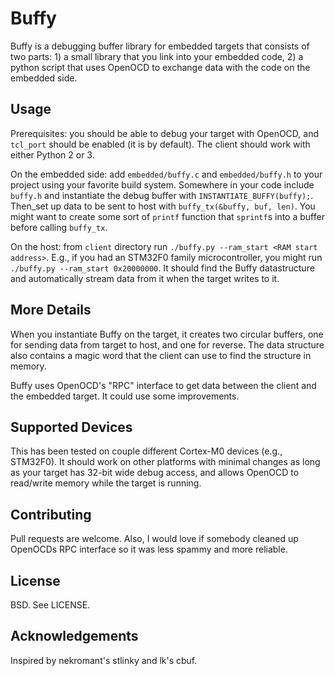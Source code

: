# Buffy

Buffy is a debugging buffer library for embedded targets that consists of two
parts: 1) a small library that you link into your embedded code, 2) a python
script that uses OpenOCD to exchange data with the code on the embedded side.

## Usage

Prerequisites: you should be able to debug your target with OpenOCD, and
`tcl_port` should be enabled (it is by default). The client should work
with either Python 2 or 3.

On the embedded side: add `embedded/buffy.c` and `embedded/buffy.h` to your
project using your favorite build system. Somewhere in your code include
`buffy.h` and instantiate the debug buffer with `INSTANTIATE_BUFFY(buffy);`.
Then_set up data to be sent to host with `buffy_tx(&buffy, buf, len)`. You
might want to create some sort of `printf` function that `sprintf`s into
a buffer before calling `buffy_tx`.

On the host: from `client` directory run `./buffy.py --ram_start <RAM start
address>`. E.g., if you had an STM32F0 family microcontroller, you might
run `./buffy.py --ram_start 0x20000000`. It should find the Buffy datastructure
and automatically stream data from it when the target writes to it.

## More Details

When you instantiate Buffy on the target, it creates two circular buffers, one
for sending data from target to host, and one for reverse. The data structure
also contains a magic word that the client can use to find the structure in
memory.

Buffy uses OpenOCD's "RPC" interface to get data between the client and the
embedded target. It could use some improvements.

## Supported Devices

This has been tested on couple different Cortex-M0 devices (e.g., STM32F0). It
should work on other platforms with minimal changes as long as your target has
32-bit wide debug access, and allows OpenOCD to read/write memory while the
target is running.

## Contributing

Pull requests are welcome. Also, I would love if somebody cleaned up OpenOCDs
RPC interface so it was less spammy and more reliable.

## License

BSD. See LICENSE.

## Acknowledgements

Inspired by nekromant's stlinky and lk's cbuf.
